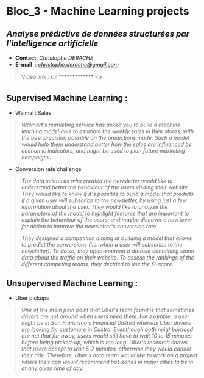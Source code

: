 # Bloc_3 - Machine Learning projects
## *Analyse prédictive de données structurées par l'intelligence artificielle*

- **Contact**: *Christophe DERACHE*
- **E-mail**&nbsp;&nbsp;: *christophe.derache@gmail.com*

> Video link : 👉 ************* 👈

## Supervised Machine Learning :
- Walmart Sales
>*Walmart's marketing service has asked you to build a machine learning model able to estimate the weekly sales in their stores, with the best precision possible on the predictions made. Such a model would help them understand better how the sales are influenced by economic indicators, and might be used to plan
future marketing campaigns.*

- Conversion rate challenge
>*The data scientists who created the newsletter would like to understand better the behaviour of the users visiting their website. They would like to know if it's possible to build a model that predicts if a given user will subscribe to the newsletter, by using just a few information about the user. They would like to analyze the parameters of the model to highlight features that are important to explain the behaviour of the users, and maybe discover a new lever for action to improve the newsletter's conversion rate.*

>*They designed a competition aiming at building a model that allows to predict the conversions (i.e. when a user will subscribe to the newsletter). To do so, they open-sourced a dataset containing some data about the traffic on their website. To assess the rankings of the different competing teams, they decided to use the f1-score.*


## Unsupervised Machine Learning :
- Uber pickups
>*One of the main pain point that Uber's team found is that sometimes drivers are not around when users need them. For example, a user might be in San Francisco's Financial District whereas Uber drivers are looking for customers in Castro. Eventhough both neighborhood are not that far away, users would still have to wait 10 to 15 minutes before being picked-up, which is too long. Uber's research shows that users accept to wait 5-7 minutes, otherwise they would cancel their ride. Therefore, Uber's data team would like to work on a project where their app would recommend hot-zones in major cities to be in at any given time of day.*